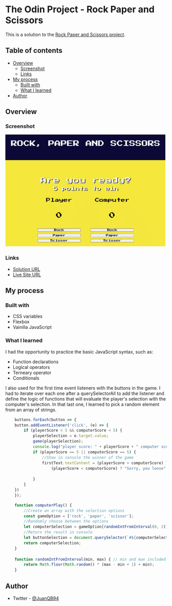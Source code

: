 # The Odin Project - Rock Paper and Scissors

This is a solution to the [Rock Paper and Scissors project](https://www.theodinproject.com/paths/foundations/courses/foundations/lessons/revisiting-rock-paper-scissors).

## Table of contents

- [Overview](#overview)
  - [Screenshot](#screenshot)
  - [Links](#links)
- [My process](#my-process)
  - [Built with](#built-with)
  - [What I learned](#what-i-learned)
- [Author](#author)

## Overview

### Screenshot

![Screenshot](/images/rock-paper-and-scissors.gif)

### Links

- [Solution URL](https://github.com/Corsarrior/Rock-Paper-Scissors)
- [Live Site URL](https://rock-paper-scissors-sable-omega.vercel.app/)

## My process

### Built with

- CSS variables
- Flexbox
- Vainilla JavaScript

### What I learned

I had the opportunity to practice the basic JavaScript syntax, such as:
 
 - Function declarations
 - Logical operators
 - Terneary operator
 - Conditionals

I also used for the first time event listeners with the buttons in the game. I had to iterate over each one after a 
querySelectorAll to add the listener and define the logic of functions that will evaluate the player's selection with the computer's selection. In that last one, I learned to pick a random element from an array of strings.

```js
    buttons.forEach(button => {
    button.addEventListener('click', (e) => {
        if (playerScore < 5 && computerScore < 5) {
            playerSelection = e.target.value;
            game(playerSelection);
            console.log("player score: " + playerScore + " computer score: " + computerScore);
            if (playerScore == 5 || computerScore == 5) {
                //Show in console the winner of the game
                firstText.textContent = (playerScore > computerScore) ? "Congratulations! You wins" :
                    (playerScore < computerScore) ? "Sorry, you loose" : "Tie";

            }
        }
    })
    });
```
```js
    function computerPlay() {
        //Create an array with the selection options
        const gameOption = ['rock', 'paper', 'scissor'];
        //Randomly choose between the options
        let computerSelection = gameOption[randomIntFromInterval(0, 2)];
        //Return the result in console
        let buttonSelection = document.querySelector(`#${computerSelection}`);
        return computerSelection;
    }

    function randomIntFromInterval(min, max) { // min and max included 
        return Math.floor(Math.random() * (max - min + 1) + min);
    }
```
## Author

- Twitter - [@JuanQB94](https://www.twitter.com/yourusername)




